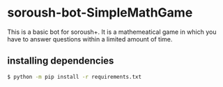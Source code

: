 # soroush-bot-SimpleMathGame
This is a basic bot for soroush+. It is a mathemeatical game in which you have to answer questions within a limited amount of time.

## installing dependencies
```bash
$ python -m pip install -r requirements.txt
```

